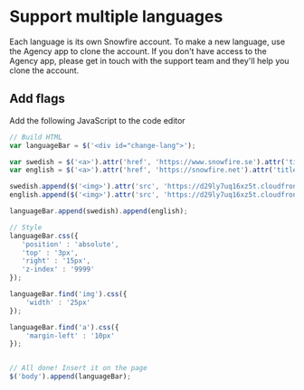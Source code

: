 # Support multiple languages

Each language is its own Snowfire account. To make a new language, use the Agency app to clone the account. 
If you don't have access to the Agency app, please get in touch with the support team and they'll help you clone the account.

## Add flags

Add the following JavaScript to the code editor

```js
// Build HTML
var languageBar = $('<div id="change-lang">');

var swedish = $('<a>').attr('href', 'https://www.snowfire.se').attr('title', 'På svenska');
var english = $('<a>').attr('href', 'https://snowfire.net').attr('title', 'In english');

swedish.append($('<img>').attr('src', 'https://d29ly7uq16xz5t.cloudfront.net/images/flags/se_50_v1.png'));
english.append($('<img>').attr('src', 'https://d29ly7uq16xz5t.cloudfront.net/images/flags/gb_50_v1.png'));

languageBar.append(swedish).append(english);

// Style
languageBar.css({
   'position' : 'absolute',
   'top' : '3px',
   'right' : '15px',
   'z-index' : '9999'
});

languageBar.find('img').css({
	'width' : '25px'
});

languageBar.find('a').css({
	'margin-left' : '10px'
});


// All done! Insert it on the page
$('body').append(languageBar);
```
